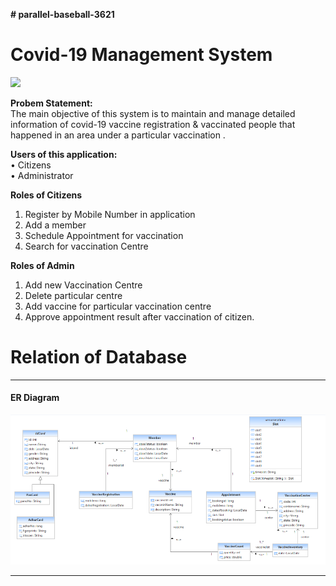 **# parallel-baseball-3621**
# Covid-19 Management System
![](https://lirp.cdn-website.com/69c0b277/dms3rep/multi/opt/Covid-19+vaccination+registration+%28Co-WIN%29-1920w.jpg)

**Probem Statement:**  
The main objective of this system is to maintain and manage detailed information of covid-19 vaccine registration & vaccinated people that happened in an area under a particular vaccination .

                                                      
**Users of this application:**   
• Citizens  
• Administrator

**Roles of Citizens** 
1) Register by Mobile Number in application
2) Add a member
3) Schedule Appointment for vaccination
4) Search for vaccination Centre

**Roles of Admin** 
1) Add new Vaccination Centre
2) Delete particular centre
3) Add vaccine for particular vaccination centre
4) Approve appointment result after vaccination of citizen.


# Relation of Database
------------------
#### **ER Diagram** 
![](./ER_DIAGRAM.png)

------------------
